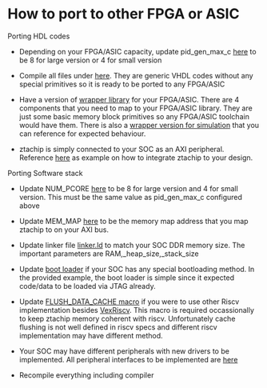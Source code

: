# How to port to other FPGA or ASIC


Porting HDL codes


- Depending on your FPGA/ASIC capacity, update pid_gen_max_c [here](../HW/src/config.vhd) to be 8 for large version or 4 for small version


- Compile all files under [here](HW/src). They are generic VHDL codes without any special primitives so it is ready to be ported to any FPGA/ASIC


- Have a version of [wrapper library](HW/platform) for your FPGA/ASIC. There are 4 components that you need to map to your FPGA/ASIC library. They are just some basic memory block primitives so any FPGA/ASIC toolchain would have them. There is also a [wrapper version for simulation](HW/platform/simulation) that you can reference for expected behaviour.


- ztachip is simply connected to your SOC as an AXI peripheral. Reference [here](HW/examples/GHRD/main.v) as example on how to integrate ztachip to your design.


Porting Software stack


- Update NUM_PCORE [here](SW/base/zta.h) to be 8 for large version and 4 for small version. This must be the same value as pid_gen_max_c configured above


- Update MEM_MAP [here](SW/base/zta.h) to be the memory map address that you map ztachip to on your AXI bus.


- Update linker file [linker.ld](SW/linker.ld) to match your SOC DDR memory size. The important parameters are RAM,_heap_size,_stack_size


- Update [boot loader](SW/base/crt.S) if your SOC has any special bootloading method. In the provided example, the boot loader is simple since it expected code/data to be loaded via JTAG already.


- Update [FLUSH_DATA_CACHE macro](SW/src/soc.h) if you were to use other Riscv implementation besides [VexRiscv](https://github.com/SpinalHDL/VexRiscv). This macro is required occassionally to keep ztachip memory coherent with riscv. Unfortunately cache flushing is not well defined in riscv specs and different riscv implementation
may have different method.


- Your SOC may have different peripherals with new drivers to be implemented. All peripheral interfaces to be implemented are [here](SW/src/soc.cpp)


- Recompile everything including compiler
 

